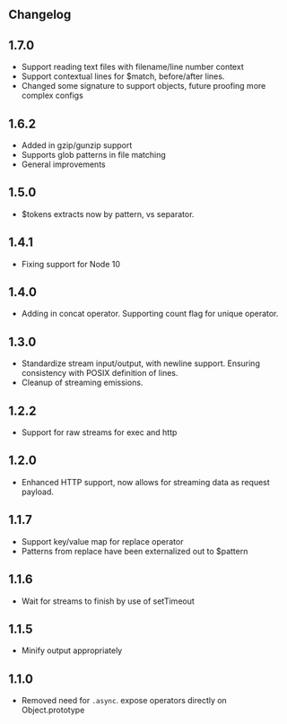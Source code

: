 Changelog
-----------------------------

## 1.7.0
* Support reading text files with filename/line number context
* Support contextual lines for $match, before/after lines.
* Changed some signature to support objects, future proofing more complex configs

## 1.6.2
* Added in gzip/gunzip support
* Supports glob patterns in file matching
* General improvements

## 1.5.0
* $tokens extracts now by pattern, vs separator.

## 1.4.1
* Fixing support for Node 10

## 1.4.0
* Adding in concat operator.  Supporting count flag for unique operator.

## 1.3.0
* Standardize stream input/output, with newline support.  Ensuring consistency with POSIX definition of lines.
* Cleanup of streaming emissions.

## 1.2.2
* Support for raw streams for exec and http

## 1.2.0
* Enhanced HTTP support, now allows for streaming data as request payload.

## 1.1.7
* Support key/value map for replace operator
* Patterns from replace have been externalized out to $pattern

## 1.1.6
* Wait for streams to finish by use of setTimeout

## 1.1.5
* Minify output appropriately

## 1.1.0
* Removed need for `.async`.  expose operators directly on Object.prototype